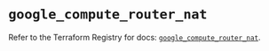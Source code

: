 # `google_compute_router_nat`

Refer to the Terraform Registry for docs: [`google_compute_router_nat`](https://registry.terraform.io/providers/hashicorp/google/5.28.0/docs/resources/compute_router_nat).
